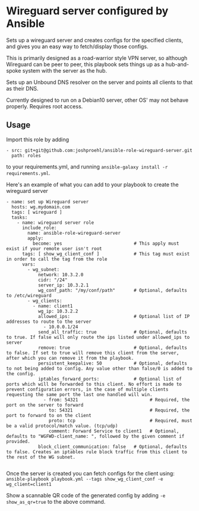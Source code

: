# Wireguard server configured by Ansible

Sets up a wireguard server and creates configs for the specified clients,
and gives you an easy way to fetch/display those configs.

This is primarily designed as a road-warrior style VPN server, so although
Wireguard can be peer to peer, this playbook sets things up as a
hub-and-spoke system with the server as the hub.

Sets up an Unbound DNS resolver on the server and points all clients to that
as their DNS.

Currently designed to run on a Debian10 server, other OS' may not behave
properly. Requires root access.



## Usage
Import this role by adding
```
- src: git+git@github.com:joshproehl/ansible-role-wireguard-server.git
  path: roles
```
to your requirements.yml, and running `ansible-galaxy install -r requirements.yml`.

Here's an example of what you can add to your playbook to create the wireguard server
```
- name: set up Wireguard server
  hosts: wg.mydomain.com
  tags: [ wireguard ]
  tasks:
    - name: wireguard server role
      include_role:
        name: ansible-role-wireguard-server
        apply:
          become: yes                           # This apply must exist if your remote user isn't root
      tags: [ show_wg_client_conf ]             # This tag must exist in order to call the tag from the role
      vars:
        - wg_subnet:
            network: 10.3.2.0
            cidr: "/24"
            server_ip: 10.3.2.1
            wg_conf_path: "/my/conf/path"       # Optional, defaults to /etc/wireguard
        - wg_clients:
          - name: client1
            wg_ip: 10.3.2.2
            allowed_ips:                        # Optional list of IP addresses to route to the server
              - 10.0.0.1/24
            send_all_traffic: true              # Optional, defaults to true. If false will only route the ips listed under allowed_ips to server
            remove: true                        # Optional, defaults to false. If set to true will remove this client from the server, after which you can remove it from the playbook.
            persistent_keepalive: 50            # Optional, defaults to not being added to config. Any value other than false/0 is added to the config.
            iptables_forward_ports:             # Optional list of ports which will be forwarded to this client. No effort is made to prevent configuration errors, in the case of multiple clients requesting the same port the last one handled will win.
              - from: 54321                           # Required, the port on the server to forward
                to: 54321                             # Required, the port to forward to on the client
                proto: tcp                            # Required, must be a valid protocol/match value. (tcp/udp)
                comment: Forward Service to client1   # Optional, defaults to "WGFWD-client_name: ", followed by the given comment if provided.
            block_client_communication: false   # Optional, defaults to false. Creates an iptables rule block traffic from this client to the rest of the WG subnet.
            
```

Once the server is created you can fetch configs for the client using:
`ansible-playbook playbook.yml --tags show_wg_client_conf -e wg_client=client1`

Show a scannable QR code of the generated config by adding `-e show_as_qr=true` to the above command.
